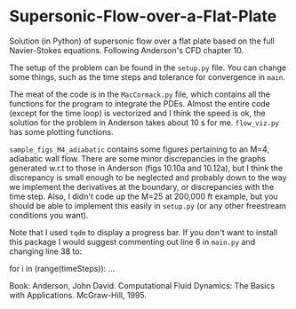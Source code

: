 # Supersonic-Flow-over-a-Flat-Plate
Solution (in Python) of supersonic flow over a flat plate based on the full Navier-Stokes equations. Following Anderson's CFD chapter 10.

The setup of the problem can be found in the `setup.py` file. You can change some things, such as the time steps and tolerance
for convergence in `main`. 

The meat of the code is in the `MacCormack.py` file, which contains all the functions for the program to integrate the PDEs. Almost the entire code (except for the time loop) is vectorized and I think the speed is ok, the solution for the problem in Anderson takes about 10 s for me. `flow_viz.py` has some plotting functions.

`sample_figs_M4_adiabatic` contains some figures pertaining to an M=4, adiabatic wall flow. There are some minor discrepancies in the graphs generated w.r.t to those in Anderson (figs 10.10a and 10.12a), but I think the discrepancy is small enough to be neglected and probably down to the way we implement the derivatives at the boundary, or discrepancies with the time step. Also, I didn't code up the M=25 at 200,000 ft example, but you should be able to implement this easily in `setup.py` (or any other freestream conditions you want).

Note that I used `tqdm` to display a progress bar. If you don't want to install this package I would suggest commenting out line 6 in `main.py` and changing line 38 to:

for i in (range(timeSteps)):
  ...

Book:
Anderson, John David. Computational Fluid Dynamics: The Basics with Applications. McGraw-Hill, 1995.
  
